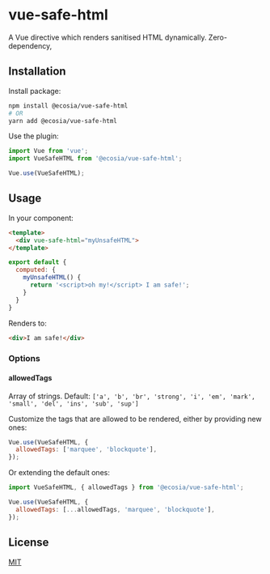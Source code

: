 # vue-safe-html

A Vue directive which renders sanitised HTML dynamically. Zero-dependency,

## Installation

Install package:

```sh
npm install @ecosia/vue-safe-html
# OR
yarn add @ecosia/vue-safe-html
```

Use the plugin:

```js
import Vue from 'vue';
import VueSafeHTML from '@ecosia/vue-safe-html';

Vue.use(VueSafeHTML);
```

## Usage

In your component:

```html
<template>
  <div vue-safe-html="myUnsafeHTML">
</template>
```

```js
export default {
  computed: {
    myUnsafeHTML() {
      return '<script>oh my!</script> I am safe!';
    }
  }
}
```

Renders to:

```html
<div>I am safe!</div>
```

### Options

#### allowedTags

Array of strings. Default: `['a', 'b', 'br', 'strong', 'i', 'em', 'mark', 'small', 'del', 'ins', 'sub', 'sup']`

Customize the tags that are allowed to be rendered, either by providing new ones:

```js
Vue.use(VueSafeHTML, {
  allowedTags: ['marquee', 'blockquote'],
});
```

Or extending the default ones:

```js
import VueSafeHTML, { allowedTags } from '@ecosia/vue-safe-html';

Vue.use(VueSafeHTML, {
  allowedTags: [...allowedTags, 'marquee', 'blockquote'],
});
```

## License

[MIT](./LICENSE)
